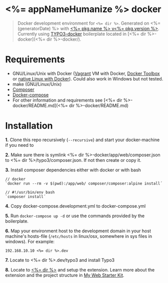 # <%= appNameHumanize %> docker

> Docker development environment for `<%= dir %>`. Generated on <%= (generatorDate) %> with [<%= pkg.name %> v<%= pkg.version %>](<%= (generatorRepository) %>). Currently using [TYPO3-docker](https://github.com/webdevops/TYPO3-docker-boilerplate/releases/tag/5.2.0-beta2) boilerplate located in [<%= dir %>-docker](<%= dir %>-docker/).

# Requirements

* GNU/Linux/Unix with Docker ([Vagrant](https://www.vagrantup.com/downloads.html) VM with Docker, [Docker Toolbox](https://www.docker.com/products/docker-toolbox) or [native Linux with Docker](http://docs.docker.com/linux/step_one/)). Could also work in Windows but not tested.
* make (GNU/Linux/Unix)
* [Composer](https://getcomposer.org/)
* [Docker-compose](https://github.com/docker/compose)
* For other information and requirements see [<%= dir %>-docker/README.md](<%= dir %>-docker/README.md)

# Installation 

**1.** Clone this repo recursively (`--recursive`) and start your docker-machine if you need to

**2.** Make sure there is symlink <%= dir %>-docker/app/web/composer.json to <%= dir %>/typo3/composer.json. If not then create or copy it.

**3.** Install composer dependencies either with docker or with bash

```
// docker
`docker run --rm -v $(pwd):/app/web/ composer/composer:alpine install´ 

// #!/usr/bin/env bash
`composer install´ 
```

**4.** Copy docker-compose.development.yml to docker-compose.yml

**5.** Run `docker-compose up -d` or use the commands provided by the boilerplate.

**6.** Map your environment host to the development domain in your host machine's hosts-file (`/etc/hosts` in linux/osx, somewhere in sys files in windows). For example:

```
192.168.10.10 <%= dir %>.dev
```

**7.** Locate to <%= dir %>.dev/typo3 and install Typo3

**8.** Locate to [<%= dir %>](<%= dir %>) and setup the extension. Learn more about the extension and the project structure in [My Web Starter Kit](https://bitbucket.org/mediasignal/my-web-starter-kit/src/master/docs/project/README.md).
